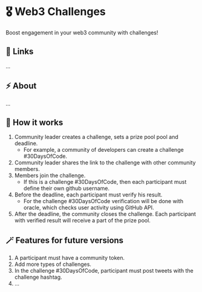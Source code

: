 # 🎖️ Web3 Challenges

Boost engagement in your web3 community with challenges!

## 🔗 Links

...

## ⚡ About

...

## 👟 How it works

1. Community leader creates a challenge, sets a prize pool pool and deadline.
    - For example, a community of developers can create a challenge #30DaysOfCode.
2. Community leader shares the link to the challenge with other community members.
3. Members join the challenge. 
    - If this is a challenge #30DaysOfCode, then each participant must define their own github username.
4. Before the deadline, each participant must verify his result.
    - For the challenge #30DaysOfCode verification will be done with oracle, which checks user activity using GitHub API.
5. After the deadline, the community closes the challenge. Each participant with verified result will receive a part of the prize pool.

## 🪄 Features for future versions 

1. A participant must have a community token.
2. Add more types of challenges.
3. In the challenge #30DaysOfCode, participant must post tweets with the challenge hashtag.
4. ...